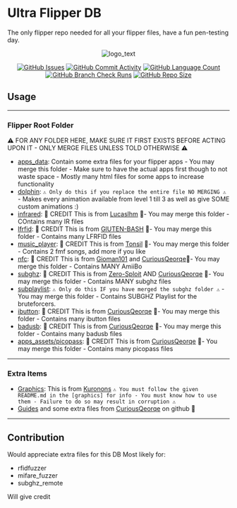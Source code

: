 # Ultra Flipper DB

The only flipper repo needed for all your flipper files, have a fun pen-testing day.


<div align="center">

![logo_text](https://user-images.githubusercontent.com/106865493/172037549-3e7167a0-ceb1-45ee-bd4b-549057f21adb.svg)

</div>

<div align="center">
    <a href="https://github.com/DefinetlyNotAI/Full_Flipper_Database/issues"><img src="https://img.shields.io/github/issues/DefinetlyNotAI/Full_Flipper_Database" alt="GitHub Issues"></a>
    <a href="https://github.com/DefinetlyNotAI/Full_Flipper_Database/graphs/commit-activity"><img src="https://img.shields.io/github/commit-activity/t/DefinetlyNotAI/Full_Flipper_Database" alt="GitHub Commit Activity"></a>
    <a href="https://github.com/DefinetlyNotAI/Full_Flipper_Database/languages"><img src="https://img.shields.io/github/languages/count/DefinetlyNotAI/Full_Flipper_Database" alt="GitHub Language Count"></a>
    <a href="https://github.com/DefinetlyNotAI/Full_Flipper_Database/actions"><img src="https://img.shields.io/github/check-runs/DefinetlyNotAI/Full_Flipper_Database/main" alt="GitHub Branch Check Runs"></a>
    <a href="https://github.com/DefinetlyNotAI/Full_Flipper_Database"><img src="https://img.shields.io/github/repo-size/DefinetlyNotAI/Full_Flipper_Database" alt="GitHub Repo Size"></a>
</div>

## Usage

---
### Flipper Root Folder

⚠️ FOR ANY FOLDER HERE, MAKE SURE IT FIRST EXISTS BEFORE ACTING UPON IT - ONLY MERGE FILES UNLESS TOLD OTHERWISE ⚠️

- [apps_data](Flipper_Root_Folder/apps_data): Contain some extra files for your flipper apps - You may merge this folder - Make sure to have the actual apps first though to not waste space - Mostly many html files for some apps to increase functionality
- [dolphin](Flipper_Root_Folder/dolphin): `⚠️ Only do this if you replace the entire file NO MERGING ⚠️` - Makes every animation available from level 1 till 3 as well as give SOME custom animations :)
- [infrared](Flipper_Root_Folder/infrared): 📜 CREDIT  This is from [Lucaslhm](https://github.com/Lucaslhm/Flipper-IRDB) 📜- You may merge this folder - COntains many IR files
- [lfrfid](Flipper_Root_Folder/lfrfid): 📜 CREDIT  This is from [GlUTEN-BASH](https://github.com/GlUTEN-BASH/Flipper-Starnew/tree/main/StarRFID) 📜- You may merge this folder - Contains many LFRFID files
- [music_player](Flipper_Root_Folder/music_player): 📜 CREDIT  This is from [Tonsil](https://github.com/Tonsil/flipper-music-files) 📜- You may merge this folder - Contains 2 fmf songs, add more if you like
- [nfc](Flipper_Root_Folder/nfc): 📜 CREDIT  This is from [Gioman101](https://github.com/Gioman101/FlipperAmiibo) and [CuriousQeorqe](https://github.com/curiousqeorqe/FlipperZeroDB)📜- You may merge this folder - Contains MANY AmiiBo
- [subghz](Flipper_Root_Folder/subghz): 📜 CREDIT  This is from [Zero-Sploit](https://github.com/Zero-Sploit/FlipperZero-Subghz-DB) AND [CuriousQeorqe](https://github.com/curiousqeorqe/FlipperZeroDB) 📜- You may merge this folder - Contains MANY subghz files
- [subplaylist](Flipper_Root_Folder/subplaylist): `⚠️ Only do this IF you have merged the subghz folder ⚠️`  - You may merge this folder - Contains SUBGHZ Playlist for the bruteforcers.
- [ibutton](Flipper_Root_Folder/ibutton): 📜 CREDIT  This is from [CuriousQeorqe](https://github.com/curiousqeorqe/FlipperZeroDB) 📜- You may merge this folder - Contains many ibutton files
- [badusb](Flipper_Root_Folder/badusb): 📜 CREDIT  This is from [CuriousQeorqe](https://github.com/curiousqeorqe/FlipperZeroDB) 📜- You may merge this folder - Contains many badusb files
- [apps_assets/picopass](Flipper_Root_Folder/apps_assets/picopass): 📜 CREDIT  This is from [CuriousQeorqe](https://github.com/curiousqeorqe/FlipperZeroDB) 📜- You may merge this folder - Contains many picopass files

---

### Extra Items

- [Graphics](Graphics): This is from [Kuronons](https://github.com/Kuronons/FZ_graphics) `⚠️ You must follow the given README.md in the [graphics] for info - You must know how to use them - Failure to do so may result in corruption ⚠️`
- [Guides](Extra_Guides) and some extra files from [CuriousQeorqe](https://github.com/curiousqeorqe/FlipperZeroDB) on github 📜

---

## Contribution

Would appreciate extra files for this DB
Most likely for:
- rfidfuzzer
- mifare_fuzzer
- subghz_remote

Will give credit
